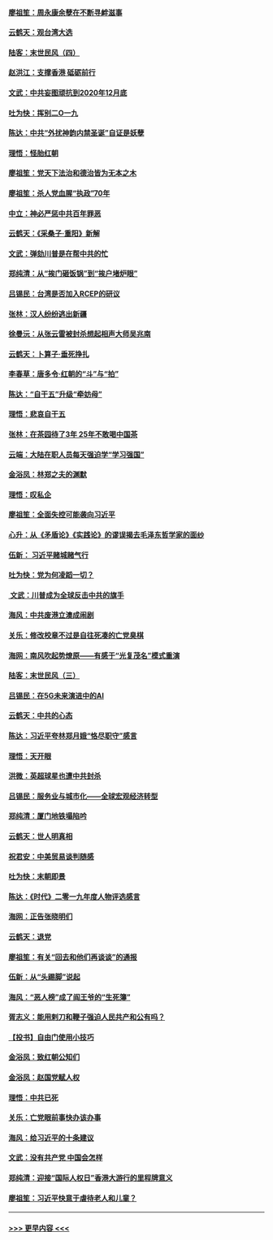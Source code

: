 #### [廖祖笙：周永康余孽在不断寻衅滋事](../pages/nsc993/n11751013.md?t=12282033) 
#### [云鹤天：观台湾大选](../pages/nsc993/n11751007.md?t=12282033) 
#### [陆客：末世民风（四）](../pages/nsc993/n11749203.md?t=12282033) 
#### [赵洪江：支撑香港 砥砺前行](../pages/nsc993/n11748482.md?t=12282033) 
#### [文武：中共妄图顽抗到2020年12月底](../pages/nsc993/n11748446.md?t=12282033) 
#### [吐为快：挥别二O一九](../pages/nsc993/n11748411.md?t=12282033) 
#### [陈达：中共“外扰神韵内禁圣诞”自证是妖孽](../pages/nsc993/n11748226.md?t=12282033) 
#### [理悟：怪胎红朝](../pages/nsc993/n11748206.md?t=12282033) 
#### [廖祖笙：党天下法治和德治皆为无本之木](../pages/nsc993/n11748135.md?t=12282033) 
#### [廖祖笙：杀人党血腥“执政”70年](../pages/nsc993/n11745144.md?t=12282033) 
#### [中立：神必严惩中共百年罪恶](../pages/nsc993/n11744970.md?t=12282033) 
#### [云鹤天：《采桑子‧重阳》新解](../pages/nsc993/n11744948.md?t=12282033) 
#### [文武：弹劾川普是在帮中共的忙](../pages/nsc993/n11744758.md?t=12282033) 
#### [郑纯清：从“挨门砸饭锅”到“挨户堵炉眼”](../pages/nsc993/n11744745.md?t=12282033) 
#### [吕锡民：台湾是否加入RCEP的研议](../pages/nsc993/n11744701.md?t=12282033) 
#### [张林：汉人纷纷逃出新疆](../pages/nsc993/n11743530.md?t=12282033) 
#### [徐曼沅：从张云雷被封杀想起相声大师吴兆南](../pages/nsc993/n11741816.md?t=12282033) 
#### [云鹤天：卜算子‧垂死挣扎](../pages/nsc993/n11739956.md?t=12282033) 
#### [李春草：唐多令‧红朝的“斗”与“拍”](../pages/nsc993/n11739830.md?t=12282033) 
#### [陈达：“自干五”升级“牵妨母”](../pages/nsc993/n11739724.md?t=12282033) 
#### [理悟：悲哀自干五](../pages/nsc993/n11739547.md?t=12282033) 
#### [张林：在茶园待了3年 25年不敢喝中国茶](../pages/nsc993/n11739240.md?t=12282033) 
#### [云端：大陆在职人员每天强迫学“学习强国”](../pages/nsc993/n11738735.md?t=12282033) 
#### [金浴凤：林郑之夫的渊默](../pages/nsc993/n11737735.md?t=12282033) 
#### [理悟：叹私企](../pages/nsc993/n11737715.md?t=12282033) 
#### [廖祖笙：全面失控可能袭向习近平](../pages/nsc993/n11737704.md?t=12282033) 
#### [心升：从《矛盾论》《实践论》的谬误揭去毛泽东哲学家的面纱](../pages/nsc993/n11736962.md?t=12282033) 
#### [伍新： 习近平赌城赌气行](../pages/nsc993/n11736929.md?t=12282033) 
#### [吐为快：党为何凌蹈一切？](../pages/nsc993/n11736915.md?t=12282033) 
#### [ 文武：川普成为全球反击中共的旗手](../pages/nsc993/n11736882.md?t=12282033) 
#### [海风：中共废港立澳成闹剧](../pages/nsc993/n11735857.md?t=12282033) 
#### [关乐：修改校章不过是自往死凑的亡党臭棋](../pages/nsc993/n11735097.md?t=12282033) 
#### [海网：南风吹起势燎原——有感于“光复茂名”模式重演](../pages/nsc993/n11732308.md?t=12282033) 
#### [陆客：末世民风（三）](../pages/nsc993/n11732211.md?t=12282033) 
#### [吕锡民：在5G未来演进中的AI](../pages/nsc993/n11730010.md?t=12282033) 
#### [云鹤天：中共的心态](../pages/nsc993/n11729906.md?t=12282033) 
#### [陈达：习近平夸林郑月娥“恪尽职守”感言](../pages/nsc993/n11729881.md?t=12282033) 
#### [理悟：天开眼](../pages/nsc993/n11729699.md?t=12282033) 
#### [洪微：英超球星也遭中共封杀](../pages/nsc993/n11727243.md?t=12282033) 
#### [吕锡民：服务业与城市化——全球宏观经济转型](../pages/nsc993/n11725845.md?t=12282033) 
#### [郑纯清：厦门地铁塌陷吟](../pages/nsc993/n11725813.md?t=12282033) 
#### [云鹤天：世人明真相](../pages/nsc993/n11725621.md?t=12282033) 
#### [祝君安：中美贸易谈判随感](../pages/nsc993/n11725609.md?t=12282033) 
#### [吐为快：末朝即景](../pages/nsc993/n11723365.md?t=12282033) 
#### [陈达：《时代》二零一九年度人物评选感言](../pages/nsc993/n11723337.md?t=12282033) 
#### [海网：正告张晓明们](../pages/nsc993/n11723228.md?t=12282033) 
#### [云鹤天：退党](../pages/nsc993/n11723056.md?t=12282033) 
#### [廖祖笙：有关“回去和他们再谈谈”的通报](../pages/nsc993/n11722442.md?t=12282033) 
#### [伍新：从“头踢脚”说起](../pages/nsc993/n11722429.md?t=12282033) 
#### [海风：“恶人榜”成了阎王爷的“生死簿”](../pages/nsc993/n11722272.md?t=12282033) 
#### [胥志义：能用剌刀和鞭子强迫人民共产和公有吗？](../pages/nsc993/n11720569.md?t=12282033) 
#### [【投书】自由门使用小技巧](../pages/nsc993/n11720180.md?t=12282033) 
#### [金浴凤：致红朝公知们](../pages/nsc993/n11720563.md?t=12282033) 
#### [金浴凤：赵国党赋人权](../pages/nsc993/n11720533.md?t=12282033) 
#### [理悟：中共已死](../pages/nsc993/n11720233.md?t=12282033) 
#### [关乐：亡党眼前事快办该办事](../pages/nsc993/n11719160.md?t=12282033) 
#### [海风：给习近平的十条建议](../pages/nsc993/n11717616.md?t=12282033) 
#### [文武：没有共产党 中国会怎样](../pages/nsc993/n11717584.md?t=12282033) 
#### [郑纯清：迎接“国际人权日”香港大游行的里程牌意义](../pages/nsc993/n11717417.md?t=12282033) 
#### [廖祖笙：习近平快意于虐待老人和儿童？](../pages/nsc993/n11715313.md?t=12282033) 

----
#### [ >>> 更早内容 <<< ](../indexes/nsc993-earlier.md)
